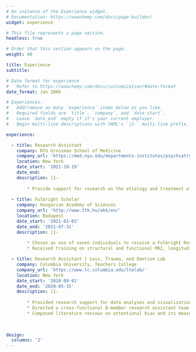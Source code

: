 ```yaml
---
# An instance of the Experience widget.
# Documentation: https://wowchemy.com/docs/page-builder/
widget: experience

# This file represents a page section.
headless: true

# Order that this section appears on the page.
weight: 40

title: Experience
subtitle:

# Date format for experience
#   Refer to https://wowchemy.com/docs/customization/#date-format
date_format: Jan 2006

# Experiences.
#   Add/remove as many `experience` items below as you like.
#   Required fields are `title`, `company`, and `date_start`.
#   Leave `date_end` empty if it's your current employer.
#   Begin multi-line descriptions with YAML's `|2-` multi-line prefix.

experience:

  - title: Research Assistant 
    company: NYU Grossman School of Medicine 
    company_url: 'https://med.nyu.edu/departments-institutes/psychiatry/research/anxiety-stress-prolonged-grief-program'
    location: New York 
    date_start: '2021-10-19'
    date_end:
    description: |1-
           
        * Provide support for research on the etiology and treatment of traumatic stress disorders, anxiety, and complicated grief, including consulting on a wide range of psychometric and machine learning analyses.
        
  - title: Fulbright Scholar
    company: Hungarian Academy of Sciences 
    company_url: 'http://www.ttk.hu/akk/en/'
    location: Budapest
    date_start: '2021-01-03'
    date_end: '2021-07-31'
    description: |1-
        
        * Chosen as one of seven individuals to receive a Fulbright Research Grant to Hungary.
        * Received training on structural and functional MRI, longitudinal time-sensitivity analysis, and machine learning classifier methods.

  - title: Research Assistant | Loss, Trauma, and Emotion Lab 
    company: Columbia University, Teachers College 
    company_url: 'https://www.tc.columbia.edu/ltelab/'
    location: New York
    date_start: '2018-09-01'
    date_end: '2020-05-15'
    description: |1- 
    
        * Provided research support for data analyses and visualizations of mood and anxiety disorders and emotion regulation flexibility. 
        * Directed a cross-functional 8-member research assistant team to develop an emotion regulation behavioral task. 
        * Composed literature reviews on attentional bias and its measurement.

      
   
design:
  columns: '2'
---
```

